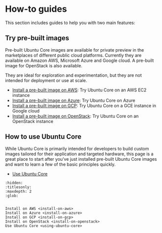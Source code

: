 # How-to guides

This section includes guides to help you with two main features:

## Try pre-built images

Pre-built Ubuntu Core images are available for private preview in the marketplaces of different public cloud platforms. Currently they are available on Amazon AWS, Microsoft Azure and Google cloud. A pre-built image for OpenStack is also available. 

They are ideal for exploration and experimentation, but they are not intended for deployment or use at scale.

* [Install a pre-built image on AWS](install-on-aws): Try Ubuntu Core on an AWS EC2 instance
* [Install a pre-built image on Azure](install-on-azure): Try Ubuntu Core on Azure
* [Install a pre-built image on GCP](install-on-gcp): Try Ubuntu Core on a GCE instance in Google cloud
* [Install a pre-built image on OpenStack](install-on-openstack): Try Ubuntu Core on an OpenStack instance


## How to use Ubuntu Core

While Ubuntu Core is primarily intended for developers to build custom images tailored for their application and targeted hardware, this page is a great place to start after you’ve just installed pre-built Ubuntu Core images and want to learn a few of the basic principles quickly.

- [Use Ubuntu Core](using-ubuntu-core)


```{toctree}
:hidden:
:titlesonly:
:maxdepth: 2
:glob:


Install on AWS <install-on-aws>
Install on Azure <install-on-azure>
Install on GCP <install-on-gcp>
Install on OpenStack <install-on-openstack>
Use Ubuntu Core <using-ubuntu-core>